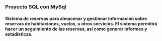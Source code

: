 ### Proyecto SQL con MySql

#### Sistema de reservas para almacenar y gestionar información sobre reservas de habitaciones, vuelos, u otros servicios. El sistema permitirá hacer un seguimiento de las reservas, así como generar informes y estadísticas.

